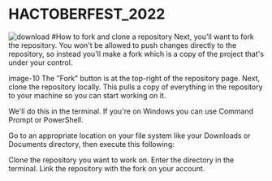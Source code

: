 # HACTOBERFEST_2022
![download](https://user-images.githubusercontent.com/85143283/193420606-e2a9509c-8225-4e6e-bd85-ffddd404be7b.jpeg)
#How to fork and clone a repository
Next, you'll want to fork the repository. You won't be allowed to push changes directly to the repository, so instead you'll make a fork which is a copy of the project that's under your control.

image-10
The "Fork" button is at the top-right of the repository page.
Next, clone the repository locally. This pulls a copy of everything in the repository to your machine so you can start working on it.

We'll do this in the terminal. If you're on Windows you can use Command Prompt or PowerShell.

Go to an appropriate location on your file system like your Downloads or Documents directory, then execute this following:

Clone the repository you want to work on.
Enter the directory in the terminal.
Link the repository with the fork on your account.
